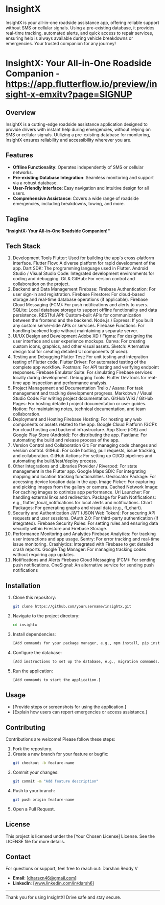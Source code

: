 # InsightX
InsightX is your all-in-one roadside assistance app, offering reliable support without SMS or cellular signals. Using a pre-existing database, it provides real-time tracking, automated alerts, and quick access to repair services, ensuring help is always available during vehicle breakdowns or emergencies. Your trusted companion for any journey!

# InsightX: Your All-in-One Roadside Companion -  https://app.flutterflow.io/preview/insight-x-emxitv?page=SIGNUP

## Overview
InsightX is a cutting-edge roadside assistance application designed to provide drivers with instant help during emergencies, without relying on SMS or cellular signals. Utilizing a pre-existing database for monitoring, InsightX ensures reliability and accessibility wherever you are.

## Features
- **Offline Functionality**: Operates independently of SMS or cellular networks.
- **Pre-existing Database Integration**: Seamless monitoring and support via a robust database.
- **User-Friendly Interface**: Easy navigation and intuitive design for all users.
- **Comprehensive Assistance**: Covers a wide range of roadside emergencies, including breakdowns, towing, and more.

## Tagline
**"InsightX: Your All-in-One Roadside Companion!"**

## Tech Stack
1. Development Tools
Flutter: Used for building the app's cross-platform interface.
Flutter Flow: A diverse platform for rapid development of the app.
Dart SDK: The programming language used in Flutter.
Android Studio / Visual Studio Code: Integrated development environments for coding and debugging.
Git & GitHub: For version control and collaboration on the project.
2. Backend and Data Management
Firebase:
Firebase Authentication: For user sign-in and registration.
Firebase Firestore: For cloud-based storage and real-time database operations (if applicable).
Firebase Cloud Messaging (FCM): For push notifications and alerts to users.
SQLite: Local database storage to support offline functionality and data persistence.
RESTful API: Custom-built APIs for communication between the frontend and the backend.
Node.js / Express: If you built any custom server-side APIs or services.
Firebase Functions: For handling backend logic without maintaining a separate server.
3. UI/UX Design and Development
Adobe XD / Figma: For designing the user interface and user experience mockups.
Canva: For creating custom icons, graphics, and other visual assets.
Sketch: Alternative design tool for creating detailed UI components (if used).
4. Testing and Debugging
Flutter Test: For unit testing and integration testing of Flutter code.
Flutter Driver: For automated testing of the complete app workflow.
Postman: For API testing and verifying endpoint responses.
Firebase Emulator Suite: For simulating Firebase services locally during development.
Debugging Tools: Flutter DevTools for real-time app inspection and performance analysis.
5. Project Management and Documentation
Trello / Asana: For task management and tracking development progress.
Markdown / Visual Studio Code: For writing project documentation.
GitHub Wiki / GitHub Pages: For hosting detailed project documentation or user guides.
Notion: For maintaining notes, technical documentation, and team collaboration.
6. Deployment and Hosting
Firebase Hosting: For hosting any web components or assets related to the app.
Google Cloud Platform (GCP): For cloud hosting and backend infrastructure.
App Store (iOS) and Google Play Store (Android): For distributing the app.
Fastlane: For automating the build and release process of the app.
7. Version Control and Collaboration
Git: For managing code changes and version control.
GitHub: For code hosting, pull requests, issue tracking, and collaboration.
GitHub Actions: For setting up CI/CD pipelines and automating the build/test/deploy process.
8. Other Integrations and Libraries
Provider / Riverpod: For state management in the Flutter app.
Google Maps SDK: For integrating mapping and location tracking functionalities.
Geolocator Package: For accessing device location data in the app.
Image Picker: For capturing and picking images from the gallery or camera.
Cached Network Image: For caching images to optimize app performance.
Url Launcher: For handling external links and redirection.
Package for Push Notifications: e.g., flutter_local_notifications for local alerts and notifications.
Chart Packages: For generating graphs and visual data (e.g., fl_chart).
9. Security and Authentication
JWT (JSON Web Token): For securing API requests and user sessions.
OAuth 2.0: For third-party authentication (if integrated).
Firebase Security Rules: For setting rules and ensuring data security within Firestore and Firebase Storage.
10. Performance Monitoring and Analytics
Firebase Analytics: For tracking user interactions and app usage.
Sentry: For error tracking and real-time issue monitoring.
Crashlytics: Integrated with Firebase to get detailed crash reports.
Google Tag Manager: For managing tracking codes without requiring app updates.
11. Notifications and Alerts
Firebase Cloud Messaging (FCM): For sending push notifications.
OneSignal: An alternative service for sending push notifications
## Installation
1. Clone this repository:
   ```bash
   git clone https://github.com/yourusername/insightx.git
   ```
2. Navigate to the project directory:
   ```bash
   cd insightx
   ```
3. Install dependencies:
   ```bash
   [Add commands for your package manager, e.g., npm install, pip install -r requirements.txt, etc.]
   ```
4. Configure the database:
   ```bash
   [Add instructions to set up the database, e.g., migration commands.]
   ```
5. Run the application:
   ```bash
   [Add commands to start the application.]
   ```

## Usage
- [Provide steps or screenshots for using the application.]
- [Explain how users can report emergencies or access assistance.]

## Contributing
Contributions are welcome! Please follow these steps:
1. Fork the repository.
2. Create a new branch for your feature or bugfix:
   ```bash
   git checkout -b feature-name
   ```
3. Commit your changes:
   ```bash
   git commit -m "Add feature description"
   ```
4. Push to your branch:
   ```bash
   git push origin feature-name
   ```
5. Open a Pull Request.

## License
This project is licensed under the [Your Chosen License] License. See the LICENSE file for more details.

## Contact
For questions or support, feel free to reach out:
Darshan Reddy V
- **Email**: [dharsxn46@gmail.com]
- **LinkedIn**: [www.linkedin.com/in/darsh6]

---

Thank you for using InsightX! Drive safe and stay secure.
